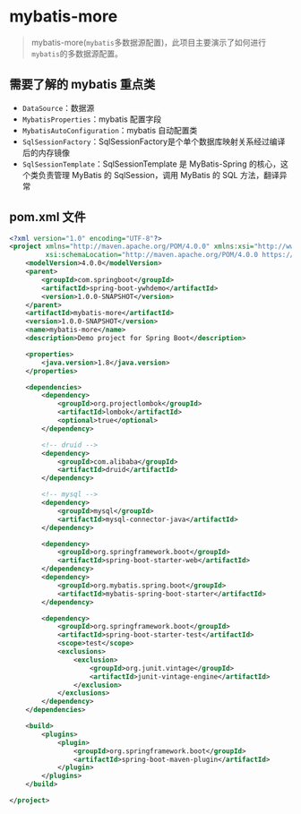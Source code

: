 # mybatis-more
> mybatis-more(`mybatis`多数据源配置)，此项目主要演示了如何进行`mybatis`的多数据源配置。

## 需要了解的 mybatis 重点类

- `DataSource`：数据源
- `MybatisProperties`：mybatis 配置字段
- `MybatisAutoConfiguration`：mybatis 自动配置类
- `SqlSessionFactory`：SqlSessionFactory是个单个数据库映射关系经过编译后的内存镜像
- `SqlSessionTemplate`：SqlSessionTemplate 是 MyBatis-Spring 的核心，这个类负责管理 MyBatis 的 SqlSession，调用 MyBatis 的 SQL 方法，翻译异常


## pom.xml 文件

```xml
<?xml version="1.0" encoding="UTF-8"?>
<project xmlns="http://maven.apache.org/POM/4.0.0" xmlns:xsi="http://www.w3.org/2001/XMLSchema-instance"
         xsi:schemaLocation="http://maven.apache.org/POM/4.0.0 https://maven.apache.org/xsd/maven-4.0.0.xsd">
    <modelVersion>4.0.0</modelVersion>
    <parent>
        <groupId>com.springboot</groupId>
        <artifactId>spring-boot-ywhdemo</artifactId>
        <version>1.0.0-SNAPSHOT</version>
    </parent>
    <artifactId>mybatis-more</artifactId>
    <version>1.0.0-SNAPSHOT</version>
    <name>mybatis-more</name>
    <description>Demo project for Spring Boot</description>

    <properties>
        <java.version>1.8</java.version>
    </properties>

    <dependencies>
        <dependency>
            <groupId>org.projectlombok</groupId>
            <artifactId>lombok</artifactId>
            <optional>true</optional>
        </dependency>

        <!-- druid -->
        <dependency>
            <groupId>com.alibaba</groupId>
            <artifactId>druid</artifactId>
        </dependency>

        <!-- mysql -->
        <dependency>
            <groupId>mysql</groupId>
            <artifactId>mysql-connector-java</artifactId>
        </dependency>

        <dependency>
            <groupId>org.springframework.boot</groupId>
            <artifactId>spring-boot-starter-web</artifactId>
        </dependency>
        <dependency>
            <groupId>org.mybatis.spring.boot</groupId>
            <artifactId>mybatis-spring-boot-starter</artifactId>
        </dependency>

        <dependency>
            <groupId>org.springframework.boot</groupId>
            <artifactId>spring-boot-starter-test</artifactId>
            <scope>test</scope>
            <exclusions>
                <exclusion>
                    <groupId>org.junit.vintage</groupId>
                    <artifactId>junit-vintage-engine</artifactId>
                </exclusion>
            </exclusions>
        </dependency>
    </dependencies>

    <build>
        <plugins>
            <plugin>
                <groupId>org.springframework.boot</groupId>
                <artifactId>spring-boot-maven-plugin</artifactId>
            </plugin>
        </plugins>
    </build>

</project>

```